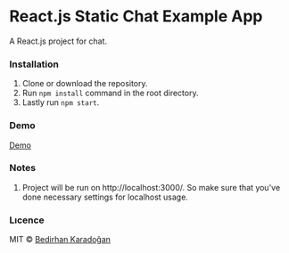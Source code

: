 # React.js Static Chat Example App

A React.js project for chat.

### Installation

1. Clone or download the repository.
2. Run `npm install` command in the root directory.
3. Lastly run `npm start`.

### Demo

[Demo](https://drive.google.com/uc?export=view&id=1WxDpVfnrNqTkBlhSG2yal9VTAqcy_GEE)

### Notes

1. Project will be run on http://localhost:3000/. So make sure that you've done necessary settings for localhost usage.

### Lıcence

MIT © [Bedirhan Karadoğan](http://bedirhank.com)
